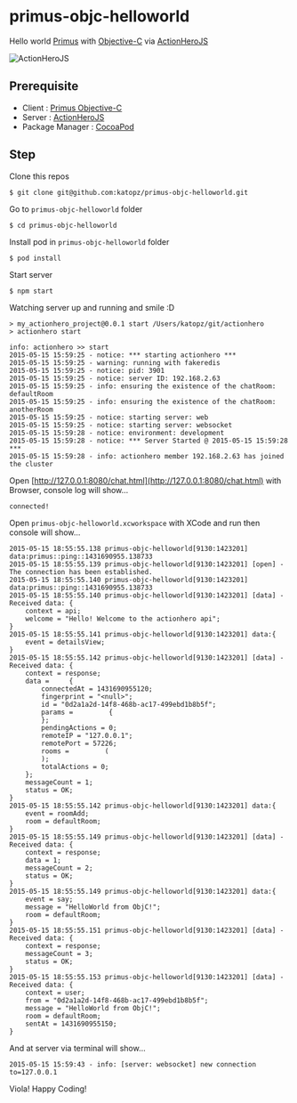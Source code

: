 # primus-objc-helloworld
Hello world [Primus](https://github.com/primus/primus) with [Objective-C](https://github.com/seegno/primus-objc) via [ActionHeroJS](http://www.actionherojs.com/)

![ActionHeroJS](https://cloud.githubusercontent.com/assets/97060/7652203/4c4c3724-fb34-11e4-8b98-d4a1e9fe70ab.png)

Prerequisite
---
* Client : [Primus Objective-C](https://github.com/seegno/primus-objc)
* Server : [ActionHeroJS](http://www.actionherojs.com/)
* Package Manager : [CocoaPod](https://cocoapods.org/)

Step
---
Clone this repos
```shell
$ git clone git@github.com:katopz/primus-objc-helloworld.git
```
Go to `primus-objc-helloworld` folder
```shell
$ cd primus-objc-helloworld
```
Install pod in `primus-objc-helloworld` folder
```shell
$ pod install
```
Start server
```shell
$ npm start
```
Watching server up and running and smile :D
```shell
> my_actionhero_project@0.0.1 start /Users/katopz/git/actionhero
> actionhero start

info: actionhero >> start
2015-05-15 15:59:25 - notice: *** starting actionhero ***
2015-05-15 15:59:25 - warning: running with fakeredis
2015-05-15 15:59:25 - notice: pid: 3901
2015-05-15 15:59:25 - notice: server ID: 192.168.2.63
2015-05-15 15:59:25 - info: ensuring the existence of the chatRoom: defaultRoom
2015-05-15 15:59:25 - info: ensuring the existence of the chatRoom: anotherRoom
2015-05-15 15:59:25 - notice: starting server: web
2015-05-15 15:59:25 - notice: starting server: websocket
2015-05-15 15:59:28 - notice: environment: development
2015-05-15 15:59:28 - notice: *** Server Started @ 2015-05-15 15:59:28 ***
2015-05-15 15:59:28 - info: actionhero member 192.168.2.63 has joined the cluster
```
Open [http://127.0.0.1:8080/chat.html](http://127.0.0.1:8080/chat.html) with Browser, console log will show...
```
connected!
```
Open `primus-objc-helloworld.xcworkspace` with XCode and run then console will show...
```
2015-05-15 18:55:55.138 primus-objc-helloworld[9130:1423201] data:primus::ping::1431690955.138733
2015-05-15 18:55:55.139 primus-objc-helloworld[9130:1423201] [open] - The connection has been established.
2015-05-15 18:55:55.140 primus-objc-helloworld[9130:1423201] data:primus::ping::1431690955.138733
2015-05-15 18:55:55.140 primus-objc-helloworld[9130:1423201] [data] - Received data: {
    context = api;
    welcome = "Hello! Welcome to the actionhero api";
}
2015-05-15 18:55:55.141 primus-objc-helloworld[9130:1423201] data:{
    event = detailsView;
}
2015-05-15 18:55:55.142 primus-objc-helloworld[9130:1423201] [data] - Received data: {
    context = response;
    data =     {
        connectedAt = 1431690955120;
        fingerprint = "<null>";
        id = "0d2a1a2d-14f8-468b-ac17-499ebd1b8b5f";
        params =         {
        };
        pendingActions = 0;
        remoteIP = "127.0.0.1";
        remotePort = 57226;
        rooms =         (
        );
        totalActions = 0;
    };
    messageCount = 1;
    status = OK;
}
2015-05-15 18:55:55.142 primus-objc-helloworld[9130:1423201] data:{
    event = roomAdd;
    room = defaultRoom;
}
2015-05-15 18:55:55.149 primus-objc-helloworld[9130:1423201] [data] - Received data: {
    context = response;
    data = 1;
    messageCount = 2;
    status = OK;
}
2015-05-15 18:55:55.149 primus-objc-helloworld[9130:1423201] data:{
    event = say;
    message = "HelloWorld from ObjC!";
    room = defaultRoom;
}
2015-05-15 18:55:55.151 primus-objc-helloworld[9130:1423201] [data] - Received data: {
    context = response;
    messageCount = 3;
    status = OK;
}
2015-05-15 18:55:55.153 primus-objc-helloworld[9130:1423201] [data] - Received data: {
    context = user;
    from = "0d2a1a2d-14f8-468b-ac17-499ebd1b8b5f";
    message = "HelloWorld from ObjC!";
    room = defaultRoom;
    sentAt = 1431690955150;
}
```
And at server via terminal will show...
```shell
2015-05-15 15:59:43 - info: [server: websocket] new connection to=127.0.0.1
```

Viola! Happy Coding!
